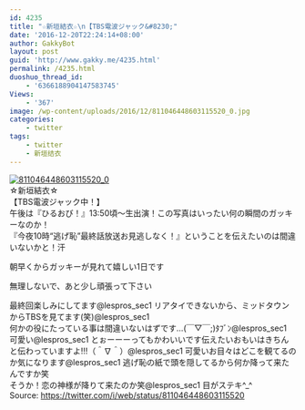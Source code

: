 ```yaml
---
id: 4235
title: "☆新垣結衣☆\n【TBS電波ジャック&#8230;"
date: '2016-12-20T22:24:14+08:00'
author: GakkyBot
layout: post
guid: 'http://www.gakky.me/4235.html'
permalink: /4235.html
duoshuo_thread_id:
    - '6366188904147583745'
Views:
    - '367'
image: /wp-content/uploads/2016/12/811046448603115520_0.jpg
categories:
    - twitter
tags:
    - twitter
    - 新垣结衣
---
```


[![811046448603115520_0](http://www.yui-aragaki.org/wp-content/uploads/2016/12/811046448603115520_0.jpg)](http://www.yui-aragaki.org/wp-content/uploads/2016/12/811046448603115520_0.jpg)  
☆新垣結衣☆  
【TBS電波ジャック中！】  
午後は『ひるおび！』13:50頃〜生出演！この写真はいったい何の瞬間のガッキーなのか！  
『今夜10時“逃げ恥”最終話放送お見逃しなく！』ということを伝えたいのは間違いないかと！汗

朝早くからガッキーが見れて嬉しい1日です

無理しないで、あと少し頑張って下さい

最終回楽しみにしてます@lespros\_sec1 リアタイできないから、ミッドタウンからTBSを見てます(笑)@lespros\_sec1  
何かの役にたっている事は間違いないはずです…(￣▽￣;)ﾀﾌﾞﾝ@lespros\_sec1 可愛い@lespros\_sec1 とぉーーーってもかわいいです伝えたいおもいはきちんと伝わっていますよ!!!（＾∇＾）@lespros\_sec1 可愛いお目々はどこを観てるのか気になります@lespros\_sec1 逃げ恥の紙で頭を隠してるから何か降って来たんですか笑  
そうか！恋の神様が降りて来たのか笑@lespros\_sec1 目がステキ^\_^  
Source: <https://twitter.com/i/web/status/811046448603115520>